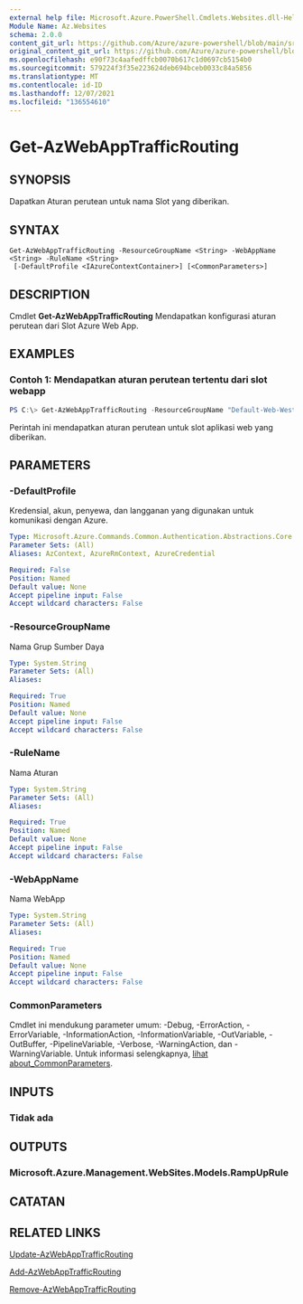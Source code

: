 ```yaml
---
external help file: Microsoft.Azure.PowerShell.Cmdlets.Websites.dll-Help.xml
Module Name: Az.Websites
schema: 2.0.0
content_git_url: https://github.com/Azure/azure-powershell/blob/main/src/Websites/Websites/help/Get-AzWebAppTrafficRouting.md
original_content_git_url: https://github.com/Azure/azure-powershell/blob/main/src/Websites/Websites/help/Get-AzWebAppTrafficRouting.md
ms.openlocfilehash: e90f73c4aafedffcb0070b617c1d0697cb5154b0
ms.sourcegitcommit: 579224f3f35e223624deb694bceb0033c84a5856
ms.translationtype: MT
ms.contentlocale: id-ID
ms.lasthandoff: 12/07/2021
ms.locfileid: "136554610"
---
```

# Get-AzWebAppTrafficRouting

## SYNOPSIS
Dapatkan Aturan perutean untuk nama Slot yang diberikan.

## SYNTAX

```
Get-AzWebAppTrafficRouting -ResourceGroupName <String> -WebAppName <String> -RuleName <String>
 [-DefaultProfile <IAzureContextContainer>] [<CommonParameters>]
```

## DESCRIPTION
Cmdlet **Get-AzWebAppTrafficRouting** Mendapatkan konfigurasi aturan perutean dari Slot Azure Web App.

## EXAMPLES

### Contoh 1: Mendapatkan aturan perutean tertentu dari slot webapp
```powershell
PS C:\> Get-AzWebAppTrafficRouting -ResourceGroupName "Default-Web-WestUS" -WebAppName "ContosoSite"  -RuleName 'Stg'
```

Perintah ini mendapatkan aturan perutean untuk slot aplikasi web yang diberikan.

## PARAMETERS

### -DefaultProfile
Kredensial, akun, penyewa, dan langganan yang digunakan untuk komunikasi dengan Azure.

```yaml
Type: Microsoft.Azure.Commands.Common.Authentication.Abstractions.Core.IAzureContextContainer
Parameter Sets: (All)
Aliases: AzContext, AzureRmContext, AzureCredential

Required: False
Position: Named
Default value: None
Accept pipeline input: False
Accept wildcard characters: False
```

### -ResourceGroupName
Nama Grup Sumber Daya

```yaml
Type: System.String
Parameter Sets: (All)
Aliases:

Required: True
Position: Named
Default value: None
Accept pipeline input: False
Accept wildcard characters: False
```

### -RuleName
Nama Aturan
```yaml
Type: System.String
Parameter Sets: (All)
Aliases:

Required: True
Position: Named
Default value: None
Accept pipeline input: False
Accept wildcard characters: False
```

### -WebAppName
Nama WebApp

```yaml
Type: System.String
Parameter Sets: (All)
Aliases:

Required: True
Position: Named
Default value: None
Accept pipeline input: False
Accept wildcard characters: False
```

### CommonParameters
Cmdlet ini mendukung parameter umum: -Debug, -ErrorAction, -ErrorVariable, -InformationAction, -InformationVariable, -OutVariable, -OutBuffer, -PipelineVariable, -Verbose, -WarningAction, dan -WarningVariable. Untuk informasi selengkapnya, [lihat about_CommonParameters](http://go.microsoft.com/fwlink/?LinkID=113216).

## INPUTS

### Tidak ada

## OUTPUTS

### Microsoft.Azure.Management.WebSites.Models.RampUpRule

## CATATAN

## RELATED LINKS

[Update-AzWebAppTrafficRouting](./Update-AzWebAppTrafficRouting.md)

[Add-AzWebAppTrafficRouting](./Add-AzWebAppTrafficRouting.md)

[Remove-AzWebAppTrafficRouting](./Remove-AzWebAppTrafficRouting.md)

